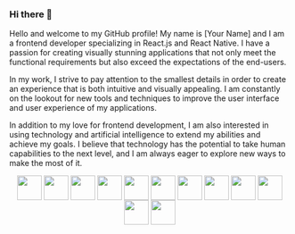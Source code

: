 ### Hi there 👋

<!--
**SyntheticQuimera/SyntheticQuimera** is a ✨ _special_ ✨ repository because its `README.md` (this file) appears on your GitHub profile.

Here are some ideas to get you started:

- 🔭 I’m currently working on ...
- 🌱 I’m currently learning ...
- 👯 I’m looking to collaborate on ...
- 🤔 I’m looking for help with ...
- 💬 Ask me about ...
- 📫 How to reach me: ...
- 😄 Pronouns: ...
- ⚡ Fun fact: ...
-->
Hello and welcome to my GitHub profile! My name is [Your Name] and I am a frontend developer specializing in React.js and React Native. I have a passion for creating visually stunning applications that not only meet the functional requirements but also exceed the expectations of the end-users.

In my work, I strive to pay attention to the smallest details in order to create an experience that is both intuitive and visually appealing. I am constantly on the lookout for new tools and techniques to improve the user interface and user experience of my applications.

In addition to my love for frontend development, I am also interested in using technology and artificial intelligence to extend my abilities and achieve my goals. I believe that technology has the potential to take human capabilities to the next level, and I am always eager to explore new ways to make the most of it.

<p align="center">
<img align="center" height="44" src="https://img.icons8.com/color/48/000000/javascript.png"/>  
<img align="center" height="44" src="https://img.icons8.com/color/48/000000/typescript.png"/>  
<img align="center" height="44" src="https://img.icons8.com/color/48/000000/css3.png"/>  
<img align="center" height="44" src="https://img.icons8.com/color/48/000000/html-5.png"/>  
<img align="center" height="44" src="https://upload.wikimedia.org/wikipedia/commons/thumb/d/d5/Tailwind_CSS_Logo.svg/600px-Tailwind_CSS_Logo.svg.png"/>  
<img align="center" height="44" src="https://img.icons8.com/color/48/000000/react-native.png"/>  
<img align="center" height="44" src="https://www.drupal.org/files/styles/grid-3-2x/public/project-images/nextjs-icon-dark-background.png?itok=0YHs2vTR"/>  
<img align="center" height="44" src="https://img.icons8.com/color/48/000000/firebase.png"/>  
<img align="center" height="44" src="https://www.sanity.io/static/images/logo_rounded_square.png"/>  
<img align="center" height="44" src="https://upload.wikimedia.org/wikipedia/commons/thumb/3/33/Figma-logo.svg/400px-Figma-logo.svg.png"/>  
<img align="center" height="44" src="https://img.icons8.com/color/48/000000/adobe-photoshop.png"/>  
<img align="center" height="44" src="https://img.icons8.com/color/48/000000/adobe-illustrator.png"/>  
</p>

